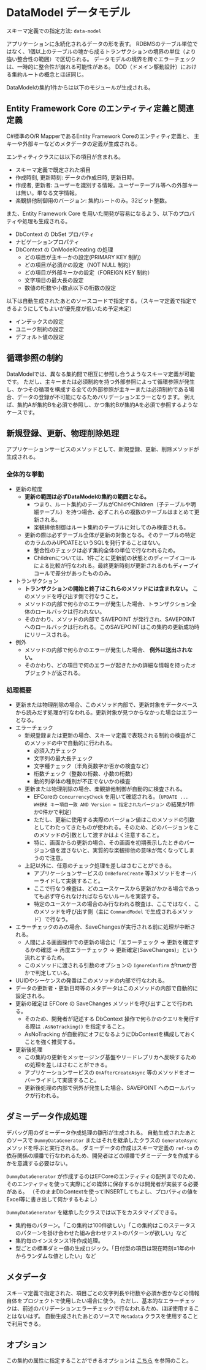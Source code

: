 # DataModel データモデル
スキーマ定義での指定方法: `data-model`

アプリケーションに永続化されるデータの形を表す。
RDBMSのテーブル単位ではなく、1個以上のテーブルの塊から成るトランザクションの境界の単位（より強い整合性の範囲）で区切られる。
データモデルの境界を跨ぐエラーチェックは、一時的に整合性が崩れる可能性がある。
DDD（ドメイン駆動設計）における集約ルートの概念とほぼ同じ。

DataModelの集約1件からは以下のモジュールが生成される。

## Entity Framework Core のエンティティ定義と関連定義
C#標準のO/R MapperであるEntity Framework Coreのエンティティ定義と、
主キーや外部キーなどのメタデータの定義が生成される。

エンティティクラスには以下の項目が含まれる。

- スキーマ定義で既定された項目
- 作成時刻, 更新時刻: データの作成日時, 更新日時。
- 作成者, 更新者: ユーザーを識別する情報。ユーザーテーブル等への外部キーは無い。単なる文字情報。
- 楽観排他制御用のバージョン: 集約ルートのみ。32ビット整数。

また、Entity Framework Core を用いた開発が容易になるよう、以下のプロパティや処理も生成される。

- DbContext の DbSet プロパティ
- ナビゲーションプロパティ
- DbContext の OnModelCreating の処理
  - どの項目が主キーかの設定(PRIMARY KEY 制約)
  - どの項目が必須かの設定（NOT NULL 制約）
  - どの項目が外部キーかの設定（FOREIGN KEY 制約）
  - 文字項目の最大長の設定
  - 数値の桁数や小数点以下の桁数の設定

以下は自動生成されたあとのソースコードで指定する。（スキーマ定義で指定できるようにしてもよいが優先度が低いため予定未定）

- インデックスの設定
- ユニーク制約の設定
- デフォルト値の設定

## 循環参照の制約
DataModelでは、異なる集約間で相互に参照し合うようなスキーマ定義が可能です。
ただし、主キーまたは必須制約を持つ外部参照によって循環参照が発生し、かつその循環を構成する全ての外部参照が主キーまたは必須制約である場合、データの登録が不可能になるためバリデーションエラーとなります。
例えば、集約Aが集約Bを必須で参照し、かつ集約Bが集約Aを必須で参照するようなケースです。

## 新規登録、更新、物理削除処理
アプリケーションサービスのメソッドとして、新規登録、更新、削除メソッドが生成される。

### 全体的な挙動
- 更新の粒度
  - **更新の範囲は必ずDataModelの集約の範囲となる。**
    - つまり、ルート集約のテーブルがChildやChildren（子テーブルや明細テーブル）を持つ場合、必ずこれらの複数のテーブルはまとめて更新される。
    - 楽観排他制御はルート集約のテーブルに対してのみ検査される。
  - 更新の際は必ずテーブル全体が更新の対象となる。そのテーブルの特定のカラムのみUPDATEというSQLを発行することはない。
    - 整合性のチェックは必ず集約全体の単位で行なわれるため。
    - Childrenについては、1件ごとに更新前の状態とのディープイコールによる比較が行なわれる。最終更新時刻が更新されるのもディープイコールで差分があったもののみ。
- トランザクション
  - **トランザクションの開始と終了はこれらのメソッドには含まれない。** このメソッドを呼び出す側で行なうこと。
  - メソッドの内部で何らかのエラーが発生した場合、トランザクション全体のロールバックは行われない。
  - そのかわり、メソッドの内部で SAVEPOINT が発行され、SAVEPOINT へのロールバックは行われる。このSAVEPOINTはこの集約の更新成功時にリリースされる。
- 例外
  - メソッドの内部で何らかのエラーが発生した場合、 **例外は送出されない。**
  - そのかわり、どの項目で何のエラーが起きたかの詳細な情報を持ったオブジェクトが返される。

### 処理概要
- 更新または物理削除の場合、このメソッド内部で、更新対象をデータベースから読みだす処理が行なわれる。更新対象が見つからなかった場合はエラーとなる。
- エラーチェック
  - 新規登録または更新の場合、スキーマ定義で表現される制約の検査がこのメソッドの中で自動的に行われる。
    - 必須入力チェック
    - 文字列の最大長チェック
    - 文字種チェック（半角英数字か否かの検査など）
    - 桁数チェック（整数の桁数、小数の桁数）
    - 動的列挙体の種別が不正でないかの検査
  - 更新または物理削除の場合、楽観排他制御が自動的に検査される。
    - EFCoreの `ConcurrencyCheck` を用いて確認される。（`UPDATE ... WHERE キー項目一致 AND Version = 指定されたバージョン` の結果が1件か0件かで判定）
    - ただし、更新に使用する実際のバージョン値はこのメソッドの引数としてわたってきたものが使われる。そのため、どのバージョンをこのメソッドの引数として渡すかはよく注意すること。
    - 特に、画面からの更新の場合、その画面を初期表示したときのバージョン値を渡さないと、実質的な楽観排他の意味が無くなってしまうので注意。
  - 上記以外に、任意のチェック処理を差しはさむことができる。
    - アプリケーションサービスの `OnBeforeCreate` 等3メソッドをオーバーライドして実装すること。
    - ここで行なう検査は、どのユースケースから更新がかかる場合であっても必ず守られなければならないルールを実装する。
    - 特定のユースケースの場合のみ行なわれる検査は、ここではなく、このメソッドを呼び出す側（主に `CommandModel` で生成されるメソッド）で行なう。
- エラーチェックのみの場合、SaveChangesが実行される前に処理が中断される。
  - 人間による画面操作での更新の場合に「エラーチェック → 更新を確定するかの確認 → 再度エラーチェック → 更新確定(SaveChanges)」という流れとするため。
  - このメソッドに渡される引数のオプションの `IgnoreConfirm` がtrueか否かで判定している。
- UUIDやシーケンスの発番はこのメソッドの内部で行なわれる。
- データの更新者・更新日時等のメタデータはこのメソッドの内部で自動的に設定される。
- 更新の確定は EFCore の SaveChanges メソッドを呼び出すことで行われる。
  - そのため、開発者が記述する DbContext 操作で何らかのクエリを発行する際は `.AsNoTracking()` を指定すること。
  - AsNoTracking が自動的にオフになるようにDbContextを構成しておくことを強く推奨する。
- 更新後処理
  - この集約の更新をメッセージング基盤やリードレプリカへ反映するための処理を差しはさむことができる。
  - アプリケーションサービスの `OnAfterCreateAsync` 等のメソッドをオーバーライドして実装すること。
  - 更新後処理の内部で例外が発生した場合、SAVEPOINT へのロールバックが行われる。

## ダミーデータ作成処理
デバッグ用のダミーデータ作成処理の雛形が生成される。
自動生成されたあとのソースで `DummyDataGenerator` またはそれを継承したクラスの `GenerateAsync` メソッドを呼ぶと実行される。
ダミーデータの作成はスキーマ定義の `ref-to` の依存関係の順番で行なわれるため、開発者はどの順番でダミーデータを作成するかを意識する必要はない。

`DummyDataGenerator` が作成するのはEFCoreのエンティティの配列までのため、
そのエンティティを使って実際にどの媒体に保存するかは開発者が実装する必要がある。
（そのままDbContextを使ってINSERTしてもよし、プロパティの値をExcel等に書き出して何かするもよし）

`DummyDataGenerator` を継承したクラスでは以下をカスタマイズできる。
- 集約毎のパターン。「この集約は100件欲しい」「この集約はこのステータスのパターンを掛け合わせた組み合わせテストのパターンが欲しい」など
- 集約毎のインスタンス1件作成処理。
- 型ごとの標準ダミー値の生成ロジック。「日付型の項目は現在時刻±1年の中からランダムな値としたい」など

## メタデータ
スキーマ定義で指定された、項目ごとの文字列長や桁数や必須か否かなどの情報自体をプロジェクトで使用したい場合に使う。
ただし、基本的なエラーチェックは、前述のバリデーションエラーチェックで行なわれるため、ほぼ使用することはないはず。
自動生成されたあとのソースで `Metadata` クラスを使用することで利用できる。

## オプション
この集約の属性に指定することができるオプションは [こちら](./DataModel.Options.md) を参照のこと。
